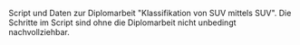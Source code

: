 Script und Daten zur Diplomarbeit "Klassifikation von SUV mittels SUV". Die Schritte im Script sind ohne die Diplomarbeit nicht unbedingt nachvollziehbar.
